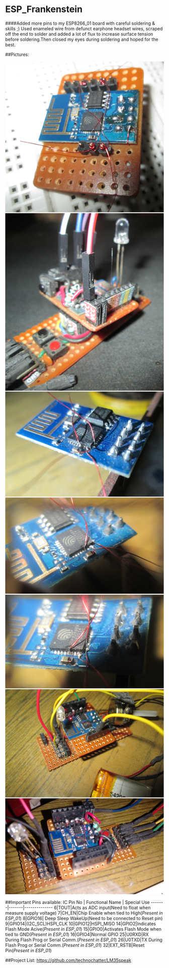 # ESP_Frankenstein
####Added more pins to my ESP8266_01 board with careful soldering & skills ;)
Used enameled wire from defunct earphone headset wires, scraped off the end to solder and added a lot of flux to increase surface tension before soldering.Then closed my eyes during soldering and hoped for the best.

##Pictures:

![image](https://raw.githubusercontent.com/technochatter/ESP_Frankenstein/master/pics/Face.JPG?raw=true)
![image](https://github.com/technochatter/ESP_Frankenstein/blob/master/pics/1.JPG?raw=true)
![image](https://github.com/technochatter/ESP_Frankenstein/blob/master/pics/2.JPG?raw=true)
![image](https://github.com/technochatter/ESP_Frankenstein/blob/master/pics/3.JPG?raw=true)
![image](https://github.com/technochatter/ESP_Frankenstein/blob/master/pics/4.JPG?raw=true)
![image](https://github.com/technochatter/ESP_Frankenstein/blob/master/pics/5.jpg?raw=true)
![image](https://github.com/technochatter/ESP_Frankenstein/blob/master/pics/6.jpg?raw=true)

##Important Pins available:
IC Pin No | Functional Name | Special Use
-------|-------|--------------
6|TOUT|Acts as ADC input(Need to float when measure supply voltage)
7|CH_EN|Chip Enable when tied to High(*Present in ESP_01*)
8|GPIO16| Deep Sleep WakeUp(Need to be connected to Reset pin)
9|GPIO14|(I2C_SCL)HSPI_CLK
10|GPIO12|HSPI_MISO
14|GPIO2|Indicates Flash Mode Acive(*Present in ESP_01*)
15|GPIO0|Activates Flash Mode when tied to GND(*Present in ESP_01*)
16|GPIO4|Normal GPIO
25|U0RXD|RX During Flash Prog or Serial Comm.(*Present in ESP_01*)
26|U0TXD|TX During Flash Prog or Serial Comm.(*Present in ESP_01*)
32|EXT_RSTB|Reset Pin(*Present in ESP_01*)




##Project List:
https://github.com/technochatter/LM35speak
